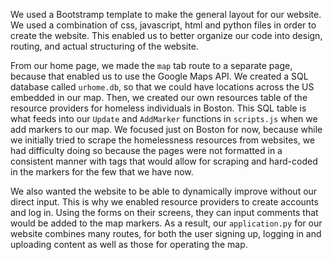 We used a Bootstramp template to make the general layout for our website. We used a combination of css,
javascript, html and python files in order to create the website. This enabled us to better organize
our code into design, routing, and actual structuring of the website.

From our home page, we made the `map` tab route to a separate page, because that enabled us to use the Google Maps API.
We created a SQL database called `urhome.db`, so that we could have locations across the US embedded in our map. Then, we created our own resources table of the resource providers for homeless individuals in Boston. This SQL table is what feeds into our `Update` and `AddMarker` functions in `scripts.js` when we add markers to our map. 
We focused just on Boston for now, because while we initially tried to scrape the homelessness
resources from websites, we had difficulty doing so because the pages were not formatted in a consistent manner with tags that would allow for scraping and hard-coded in the markers for the few that we have now.

We also wanted the website to be able to dynamically improve without our direct input. This is why we enabled resource
providers to create accounts and log in. Using the forms on their screens, they can input comments that
would be added to the map markers. As a result, our `application.py` for our website combines many routes, for both
the user signing up, logging in and uploading content as well as those for operating the map.

